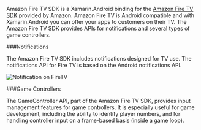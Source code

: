 Amazon Fire TV SDK is a Xamarin.Android binding for the [Amazon Fire TV SDK][1] provided by Amazon.  Amazon Fire TV is Android compatible and with Xamarin.Android you can offer your apps to customers on their TV.  The Amazon Fire TV SDK provides APIs for notifications and several types of game controllers.

###Notifications

The Amazon Fire TV SDK includes notifications designed for TV use. The notifications API for Fire TV is based on the Android notifications API. 

![Notification on FireTV](FireTVNotification.png)

###Game Controllers

The GameController API, part of the Amazon Fire TV SDK, provides input management features for game controllers. It is especially useful for game development, including the ability to identify player numbers, and for handling controller input on a frame-based basis (inside a game loop).

[1]: https://developer.amazon.com/public/solutions/devices/fire-tv
